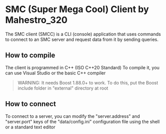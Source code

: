 # SMC (Super Mega Cool) Client by Mahestro_320

The SMC client (SMCC) is a CLI (console) application that uses commands to connect to an SMC server and request data from it by sending queries.

## How to compile

The client is programmed in C++ (ISO C++20 Standard)
To compile it, you can use Visual Studio or the basic C++ compiler

> WARNING: It needs Boost 1.88.0+ to work. To do this, put the Boost include folder in "external" directory at root

## How to connect

To connect to a server, you can modify the "server.address" and "server.port" keys of the "data/config.ini" configuration file using the shell or a standard text editor
